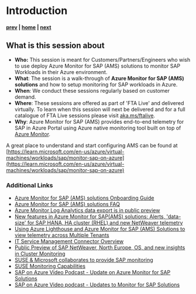 # Introduction

#### [prev](./readme.md) | [home](./readme.md)  | [next](./azuremonitor.md)


## What is this session about


* **Who:** This session is meant for Customers/Partners/Engineers who wish to use deploy Azure Monitor for SAP (AMS) solutions to monitor SAP Workloads in their Azure environment.
* **What**: The session is a walk-through of **Azure Monitor for SAP (AMS) solutions** and how to setup  monitoring for SAP workloads in Azure.
* **When**: We conduct these sessions regularly based on customer demand. 
* **Where**: These sessions are offered as part of 'FTA Live' and delivered virtually. To learn when this session will next be delivered and for a full catalogue of FTA Live sessions please visit [aka.ms/ftalive](https://aka.ms/ftalive).
* **Why**: Azure Monitor for SAP (AMS) provides end-to-end telemetry for SAP in Azure Portal using Azure native monitoring tool built on top of [Azure Monitor](https://learn.microsoft.com/en-us/azure/azure-monitor/overview). </br>


A great place to understand and start configuring AMS can be found at [https://learn.microsoft.com/en-us/azure/virtual-machines/workloads/sap/monitor-sap-on-azure](https://learn.microsoft.com/en-us/azure/virtual-machines/workloads/sap/monitor-sap-on-azure)


### Additional Links

- [Azure Monitor for SAP (AMS) solutions Onboarding Guide](https://docs.microsoft.com/en-us/azure/virtual-machines/workloads/sap/azure-monitor-sap-quickstart)
- [Azure Monitor for SAP (AMS) solutions FAQ](https://docs.microsoft.com/en-us/azure/virtual-machines/workloads/sap/azure-monitor-faq)
- [Azure Monitor Log Analytics data export is in public preview](https://azure.microsoft.com/en-us/updates/azure-monitor-log-analytics-data-export-is-in-public-preview/)
- [New features in Azure Monitor for SAP(AMS) solutions: Alerts, 'data-size' for SAP HANA, HA cluster (RHEL) and new NetWeaver telemetry](https://techcommunity.microsoft.com/t5/running-sap-applications-on-the/new-features-in-ams-alerts-data-size-for-sap-hana-ha-cluster/ba-p/2550708)
- [Using Azure Lighthouse and Azure Monitor for SAP (AMS) Solutions to view telemetry across Multiple Tenants](https://techcommunity.microsoft.com/t5/running-sap-applications-on-the/using-azure-lighthouse-and-azure-monitor-for-sap-solutions-to/ba-p/1537293)
- [IT Service Management Connector Overview](https://docs.microsoft.com/en-us/azure/azure-monitor/alerts/itsmc-overview)
- [Public Preview of SAP NetWeaver, North Europe, OS, and new insights in Cluster Monitoring](https://techcommunity.microsoft.com/t5/running-sap-applications-on-the/public-preview-of-sap-netweaver-north-europe-os-and-new-insights/ba-p/2262975)
- [SUSE & Microsoft collaborates to provide SAP monitoring](https://techcommunity.microsoft.com/t5/running-sap-applications-on-the/suse-amp-microsoft-collaborates-to-provide-sap-monitoring/ba-p/1571926)
- [SUSE Monitoring Capabilities](https://documentation.suse.com/sles-sap/15-SP2/html/SLES-SAP-sol-monitoring/art-sol-monitoring.html)
- [SAP on Azure Video Podcast - Update on Azure Monitor for SAP Solutions](https://www.youtube.com/watch?v=8GkISZgiuZg)
- [SAP on Azure Video podcast - Updates to Monitor for SAP Solutions](https://youtu.be/NmqeWAba_4I)
